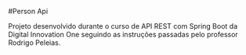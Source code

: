 #Person Api

Projeto desenvolvido durante o curso de API REST com Spring Boot da Digital Innovation One seguindo as instruções passadas pelo professor
Rodrigo Peleias.